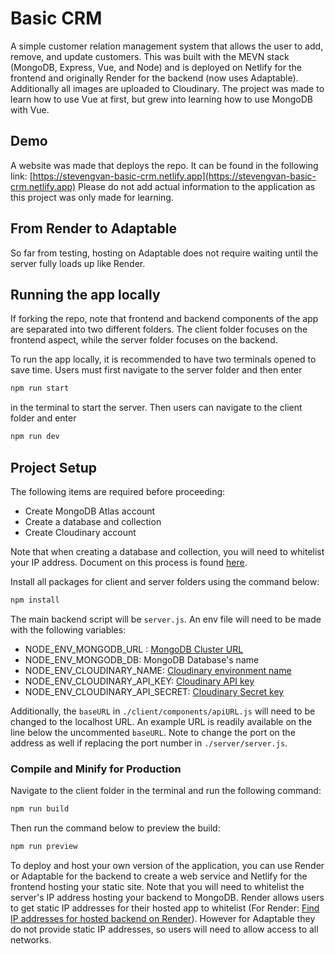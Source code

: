 # Basic CRM

A simple customer relation management system that allows the user to add, remove, and update customers. This was built with the MEVN stack (MongoDB, Express, Vue, and Node) and is deployed on Netlify for the frontend and originally Render for the backend (now uses Adaptable). Additionally all images are uploaded to Cloudinary. The project was made to learn how to use Vue at first, but grew into learning how to use MongoDB with Vue.

## Demo

A website was made that deploys the repo. It can be found in the following link:
[https://stevengvan-basic-crm.netlify.app](https://stevengvan-basic-crm.netlify.app) Please do not add actual information to the application as this project was only made for learning.

## From Render to Adaptable

So far from testing, hosting on Adaptable does not require waiting until the server fully loads up like Render.

## Running the app locally

If forking the repo, note that frontend and backend components of the app are separated into two different folders. The client folder focuses on the frontend aspect, while the server folder focuses on the backend.

To run the app locally, it is recommended to have two terminals opened to save time. Users must first navigate to the server folder and then enter

```sh
npm run start
```

in the terminal to start the server. Then users can navigate to the client folder and enter

```sh
npm run dev
```

## Project Setup

The following items are required before proceeding:

- Create MongoDB Atlas account
- Create a database and collection
- Create Cloudinary account

Note that when creating a database and collection, you will need to whitelist your IP address. Document on this process is found [here](https://www.mongodb.com/docs/atlas/security/add-ip-address-to-list/).

Install all packages for client and server folders using the command below:

```sh
npm install
```

The main backend script will be `server.js`. An env file will need to be made with the following variables:

- NODE_ENV_MONGODB_URL : [MongoDB Cluster URL](https://www.mongodb.com/docs/drivers/node/current/quick-start/create-a-connection-string/#std-label-node-quick-start-connection-string)
- NODE_ENV_MONGODB_DB: MongoDB Database's name
- NODE_ENV_CLOUDINARY_NAME: [Cloudinary environment name](https://cloudinary.com/documentation/cloudinary_credentials_tutorial#video_tutorial)
- NODE_ENV_CLOUDINARY_API_KEY: [Cloudinary API key](https://cloudinary.com/documentation/cloudinary_credentials_tutorial#video_tutorial)
- NODE_ENV_CLOUDINARY_API_SECRET: [Cloudinary Secret key](https://cloudinary.com/documentation/cloudinary_credentials_tutorial#video_tutorial)

Additionally, the `baseURL` in `./client/components/apiURL.js` will need to be changed to the localhost URL. An example URL is readily available on the line below the uncommented `baseURL`. Note to change the port on the address as well if replacing the port number in `./server/server.js`.

### Compile and Minify for Production

Navigate to the client folder in the terminal and run the following command:

```sh
npm run build
```

Then run the command below to preview the build:

```sh
npm run preview
```

To deploy and host your own version of the application, you can use Render or Adaptable for the backend to create a web service and Netlify for the frontend hosting your static site. Note that you will need to whitelist the server's IP address hosting your backend to MongoDB. Render allows users to get static IP addresses for their hosted app to whitelist (For Render: [Find IP addresses for hosted backend on Render](https://render.com/docs/static-outbound-ip-addresses)). However for Adaptable they do not provide static IP addresses, so users will need to allow access to all networks.
